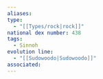 ```yaml
---
aliases: 
type:
  - "[[Types/rock|rock]]"
national dex number: 438
tags:
  - Sinnoh
evolution line:
  - "[[Sudowoodo|Sudowoodo]]"
associated: 
---
```

